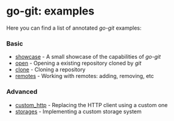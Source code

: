 # go-git: examples

Here you can find a list of annotated _go-git_ examples:

### Basic
- [showcase](examples/showcase/main.go) - A small showcase of the capabilities of _go-git_
- [open](examples/open/main.go) - Opening a existing repository cloned by _git_
- [clone](examples/clone/main.go) - Cloning a repository
- [remotes](examples/remotes/main.go) - Working with remotes: adding, removing, etc

### Advanced
- [custom_http](examples/custom_http/main.go) - Replacing the HTTP client using a custom one
- [storages](examples/storages/main.go) - Implementing a custom storage system
